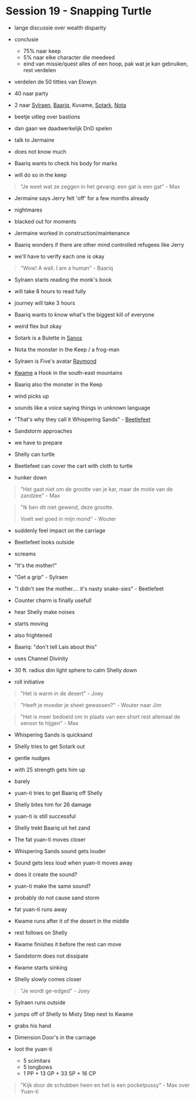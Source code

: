 # Session 19 - Snapping Turtle

- lange discussie over wealth disparity
- conclusie
    - 75% naar keep
    - 5% naar elke character die meedeed
    - eind van missie/quest alles of een hoop, pak wat je kan gebruiken, rest verdelen

- verdelen de 50 titties van Elowyn
- 40 naar party
- 2 naar [Sylraen](https://bookstack.hemels.me/books/Inquisitors/page/sylraen-morra), [Baariq](https://bookstack.hemels.me/books/Inquisitors/page/baariq), Kuvame, [Sotark](https://bookstack.hemels.me/books/Inquisitors/page/sotark), [Nota](https://bookstack.hemels.me/books/Inquisitors/page/nota-deef)

- beetje uitleg over bastions
- dan gaan we daadwerkelijk DnD spelen

- talk to Jermaine
- does not know much

- Baariq wants to check his body for marks
- will do so in the keep

> "Je weet wat ze zeggen in het gevang: een gat is een gat" - Max

- Jermaine says Jerry felt 'off' for a few months already
- nightmares
- blacked out for moments

- Jermaine worked in construction/maintenance
- Baariq wonders if there are other mind controlled refugees like Jerry
- we'll have to verify each one is okay

> "Wow! A wall. I am a human" - Baariq

- Sylraen starts reading the monk's book
- will take 8 hours to read fully
- journey will take 3 hours

- Baariq wants to know what's the biggest kill of everyone
- weird flex but okay

- Sotark is a Bulette in [Sanos](https://bookstack.hemels.me/books/Inquisitors/page/sanos)
- Nota the monster in the Keep / a frog-man
- Sylraen is Five's avatar [Raymond](https://bookstack.hemels.me/books/Inquisitors/page/sanos#Raymond%20Staghorn)
- [Kwame](https://bookstack.hemels.me/books/Inquisitors/page/kwame) a Hook in the south-east mountains
- Baariq also the monster in the Keep

- wind picks up
- sounds like a voice saying things in unknown language
- "That's why they call it Whispering Sands" - [Beetlefeet](https://bookstack.hemels.me/books/Inquisitors/page/sandhaven#Beetlefeet%20Ko)

- Sandstorm approaches
- we have to prepare
- Shelly can turtle
- Beetlefeet can cover the cart with cloth to turtle
- hunker down

> "Het gaat niet om de grootte van je kar, maar de motie van de zandzee" - Max

> "Ik ben dit niet gewend, deze grootte.
>
> Voelt wel goed in mijn mond" - Wouter

- suddenly feel impact on the carriage
- Beetlefeet looks outside
- screams
- "It's the mother!"
- "Get a grip" - Sylraen
- "I didn't see the mother.... it's nasty snake-sies" - Beetlefeet

- Counter charm is finally useful!

- hear Shelly make noises
- starts moving
- also frightened

- Baariq: "don't tell Lais about this"
- uses Channel Divinity
- 30 ft. radius dim light sphere to calm Shelly down

- roll initiative

> "Het is warm in de desert" - Joey

> "Heeft je moeder je sheet gewassen?" - Wouter naar Jim

> "Het is meer bedoeld om in plaats van een short rest allemaal de sensor te hijgen" - Max

- Whispering Sands is quicksand
- Shelly tries to get Sotark out
- gentle nudges
- with 25 strength gets him up
- barely

- yuan-ti tries to get Baariq off Shelly
- Shelly bites him for 26 damage
- yuan-ti is still successful
- Shelly trekt Baariq uit het zand

- The fat yuan-ti moves closer
- Whispering Sands sound gets louder
- Sound gets less loud when yuan-ti moves away
- does it create the sound?
- yuan-ti make the same sound?

- probably do not cause sand storm
- fat yuan-ti runs away

- Kwame runs after it of the desert in the middle
- rest follows on Shelly
- Kwame finishes it before the rest can move

- Sandstorm does not dissipate

- Kwame starts sinking
- Shelly slowly comes closer

> "Je wordt ge-edged" - Joey

- Sylraen runs outside
- jumps off of Shelly to Misty Step next to Kwame
- grabs his hand
- Dimension Door's in the carriage

- loot the yuan-ti
    - 5 scimitars
    - 5 longbows
    - 1 PP + 13 GP + 33 SP + 16 CP

> "Kijk door de schubben heen en het is een pocketpussy" - Max over Yuan-ti
